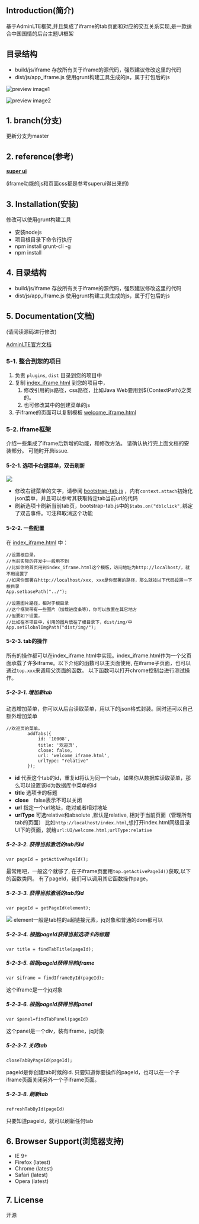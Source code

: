 
## Introduction(简介)

基于AdminLTE框架,并且集成了iframe的tab页面和对应的交互关系实现,是一款适合中国国情的后台主题UI框架

## 目录结构
- build/js/iframe 存放所有关于iframe的源代码，强烈建议修改这里的代码
- dist/js/app_iframe.js 使用grunt构建工具生成的js，属于打包后的js

![preview image1](preview/GIF.gif)

![preview image2](preview/img1.png)

## 1. branch(分支)

更新分支为master

## 2. reference(参考)

**[super ui](https://github.com/tzhsweet/superui)**

(iframe功能的js和页面css都是参考superui得出来的)

## 3. Installation(安装)

修改可以使用grunt构建工具

- 安装nodejs
- 项目根目录下命令行执行
- npm install grunt-cli -g
- npm install

## 4. 目录结构
- build/js/iframe 存放所有关于iframe的源代码，强烈建议修改这里的代码
- dist/js/app_iframe.js 使用grunt构建工具生成的js，属于打包后的js

## 5. Documentation(文档)

(请阅读源码进行修改)  

[AdminLTE官方文档](http://weituotian.oschina.io/adminlte-with-iframe/documentation/index.html)


### 5-1. 整合到您的项目
1. 负责 `plugins`, `dist` 目录到您的项目中
1. 复制 [index_iframe.html](pages/index_iframe.html) 到您的项目中，
    1. 修改引用的js路径，css路径，比如Java Web要用到${ContextPath}之类的。
    1. 也可修改其中的创建菜单的js
1. 子iframe的页面可以复制模板 [welcome_iframe.html](pages/welcome_iframe.html)


### 5-2. iframe框架

介绍一些集成了iframe后新增的功能，和修改方法。
请确认执行完上面文档的安装部分。
可随时开启issue.

#### 5-2-1. 选项卡右键菜单，双击刷新

![](preview/contextmenu.jpg)

* 修改右键菜单的文字，请参阅 [bootstrap-tab.js](build/js/iframe/bootstrap-tab.js) ，内有`context.attach`初始化json菜单，并且可以参考其获取特定tab当前url的代码
* 刷新选项卡刷新当前tab页，bootstrap-tab.js中的`$tabs.on("dblclick",`绑定了双击事件。可注释取消这个功能

#### 5-2-2. 一些配置

在 [index_iframe.html](pages/index_iframe.html) 中：

```
//设置根目录，
//当前实际的开发中一般用不到
//比如你的首页用到index_iframe.html这个模版，访问地址为http://localhost/，就不用设置了
//如果你部署在http://localhost/xxx, xxx是你部署的路径，那么就按以下代码设置一下根目录
App.setbasePath("../");

//设置图片路径，相对于根目录
//这个框架带有一些图片（加载进度条等），你可以放置在其它地方
//但要如下设置，
//比如在本项目中，引用的图片放在了根目录下，dist/img/中
App.setGlobalImgPath("dist/img/");

```
#### 5-2-3. tab的操作

所有的操作都可以在index_iframe.html中实现。index_iframe.html作为一个父页面承载了许多iframe。以下介绍的函数可以主页面使用, 在iframe子页面，也可以通过`top.xxx`来调用父页面的函数。
以下函数可以打开chrome控制台进行测试操作。

##### 5-2-3-1. 增加新tab
动态增加菜单，你可以从后台读取菜单，用以下的json格式封装。同时还可以自己额外增加菜单
```
//欢迎页的菜单。
        addTabs({
            id: '10008',
            title: '欢迎页',
            close: false,
            url: 'welcome_iframe.html',
            urlType: "relative"
        });
```

- **id** 代表这个tab的id，重复id将认为同一个tab，如果你从数据库读取菜单，那么可以设置该id为数据库中菜单的id
- **title** 选项卡的标题
- **close**　false表示不可以关闭
- **url** 指定一个url地址，绝对或者相对地址
- **urlType** 可选relative和absolute ,默认是relative, 相对于当前页面（管理所有tab的页面）
比如`http://localhost/index.html`,想打开index.html同级目录UI下的页面，就给`url:UI/welcome.html;urlType:relative`

##### 5-2-3-2. 获得当前激活的tab的id
```
var pageId = getActivePageId();
```
最常用吧，一般这个就够了, 在子iframe页面用`top.getActivePageId()`获取,以下的函数类同。
有了pageId，我们可以调用其它函数操作page。

##### 5-2-3-3. 获得当前激活的tab的id

```
var pageId = getPageId(element);
```

![](preview/tabs.jpg)
element一般是tab栏的a超链接元素，jq对象和普通的dom都可以

##### 5-2-3-4. 根据pageId获得当前选项卡的标题
```
var title = findTabTitle(pageId);
```


##### 5-2-3-5. 根据pageId获得当前iframe

```
var $iframe = findIframeById(pageId);
```
这个iframe是一个jq对象

##### 5-2-3-6. 根据pageId获得当前panel

```
var $panel=findTabPanel(pageId)
```
这个panel是一个div，装有iframe，jq对象

##### 5-2-3-7. 关闭tab

```
closeTabByPageId(pageId);
```
pageId是你创建tab时候的id. 只要知道你要操作的pageId，也可以在一个子iframe页面关闭另外一个子iframe页面。

##### 5-2-3-8. 刷新tab
```
refreshTabById(pageId)
```
只要知道pageId，就可以刷新任何tab

## 6. Browser Support(浏览器支持)

- IE 9+
- Firefox (latest)
- Chrome (latest)
- Safari (latest)
- Opera (latest)

<a id="7-license"></a>
## 7. License
开源

